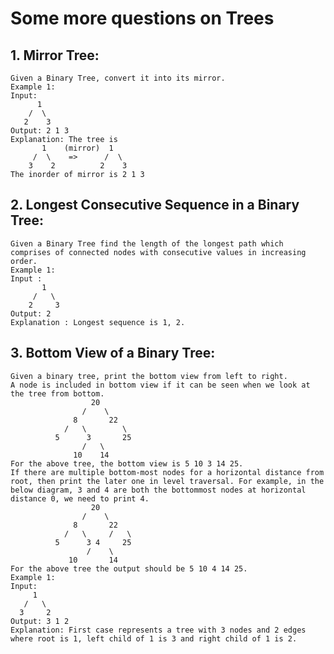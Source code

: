 # Some more questions on Trees

## 1. Mirror Tree:
    Given a Binary Tree, convert it into its mirror.
    Example 1:
    Input:
          1
        /  \
       2    3
    Output: 2 1 3
    Explanation: The tree is
           1    (mirror)  1
         /  \    =>      /  \
        3    2          2    3
    The inorder of mirror is 2 1 3

## 2. Longest Consecutive Sequence in a Binary Tree:
    Given a Binary Tree find the length of the longest path which comprises of connected nodes with consecutive values in increasing order. 
    Example 1:
    Input :      
           1                               
         /   \                          
        2     3                      
    Output: 2
    Explanation : Longest sequence is 1, 2.

## 3. Bottom View of a Binary Tree:
    Given a binary tree, print the bottom view from left to right.
    A node is included in bottom view if it can be seen when we look at the tree from bottom.
                      20
                    /    \
                  8       22
                /   \        \
              5      3       25
                    /   \      
                  10    14
    For the above tree, the bottom view is 5 10 3 14 25.
    If there are multiple bottom-most nodes for a horizontal distance from root, then print the later one in level traversal. For example, in the below diagram, 3 and 4 are both the bottommost nodes at horizontal distance 0, we need to print 4.
                      20
                    /    \
                  8       22
                /   \     /   \
              5      3 4     25
                     /    \      
                 10       14
    For the above tree the output should be 5 10 4 14 25.
    Example 1:
    Input:
         1
       /   \
      3     2
    Output: 3 1 2
    Explanation: First case represents a tree with 3 nodes and 2 edges where root is 1, left child of 1 is 3 and right child of 1 is 2.
